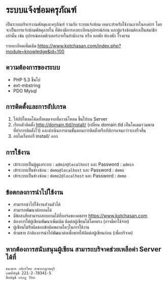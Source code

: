 # ระบบแจ้งซ่อมครุภัณฑ์

เป็นระบบบริหารงานพัสดุและครุภัณฑ์ รวมกับ ระบบแจ้งซ่อม เหมาะสำหรับใช้งานภายในองค์กร โดยจะเป็นการแจ้งซ่อมพัสดุภายใน ที่ต้องมีการลงทะเบียนอุปกรณ์ก่อน
และผู้แจ้งซ่อมต้องเป็นสมาชิกเท่านั้น เช่น อุปกรณ์คอมพิวเตอร์ภายในสำนักงาน หรือ หอพัก ห้องพัก โรงแรม

รายละเอียดเพิ่มเติม https://www.kotchasan.com/index.php?module=knowledge&id=100

## ความต้องการของระบบ

- PHP 5.3 ขึ้นไป
- ext-mbstring
- PDO Mysql

## การติดตั้งและการอัปเกรด

1.  ให้อัปโหลดโค้ดทั้งหมดจากที่ดาวน์โหลด ขึ้นไปบน Server
2.  เรียกตัวติดตั้ง http://domain.tld/install/ (เปลี่ยน domain.tld เป็นโดเมนรวมพาธที่ทำการติดตั้งไว้) และดำเนินการตามขั้นตอนการติดตั้งหรืออัปเกรดจนกว่าจะเสร็จสิ้น
3.  ลบไดเร็คทอรี่ install/ ออก

## การใช้งาน

- เข้าระบบเป็นผู้ดูแลระบบ : `admin@localhost` และ Password : `admin`
- เข้าระบบเป็นช่างซ่อม : `demo@localhost` และ Password : `demo`
- เข้าระบบเป็นช่างซ่อม : `demo2@localhost` และ Password : `demo`

## ข้อตกลงการนำไปใช้งาน

- สามารถนำไปใช้งานส่วนตัวได้
- สามารถพัฒนาต่อยอดได้
- มีข้อสงสัยสามารถสอบถามได้ที่บอร์ดของคชสาร https://www.kotchasan.com
- ต้องการให้ผู้เขียนพัฒนาเพิ่มเติม ติดต่อผู้เขียนได้โดยตรง (อาจมีค่าใช้จ่าย)
- ผู้เขียนไม่รับผิดชอบข้อผิดพลาดใดๆในการใช้งาน
- ห้ามขาย ถ้าต้องการนำไปพัฒนาต่อเพื่อขายให้ติดต่อผู้เขียนก่อน (เพื่อบริจาค)

## หากต้องการสนับสนุนผู้เขียน สามารถบริจาคช่วยเหลือค่า Server ได้ที่

```
ธนาคาร กสิกรไทย สาขากาญจนบุรี
เลขที่บัญชี 221-2-78341-5
ชื่อบัญชี กรกฎ วิริยะ
```
